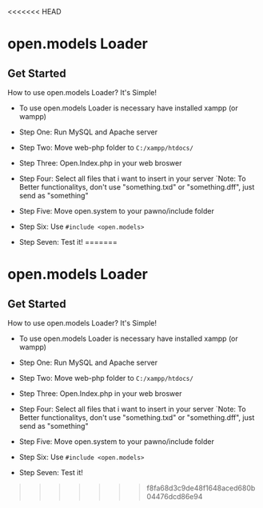 <<<<<<< HEAD
# open.models Loader

## Get Started

How to use open.models Loader? It's Simple!

* To use open.models Loader is necessary have installed xampp (or wampp)

* Step One: Run MySQL and Apache server
* Step Two: Move web-php folder to `C:/xampp/htdocs/`
* Step Three: Open.Index.php in your web broswer
* Step Four: Select all files that i want to insert in your server `Note: To Better functionalitys, don't use "something.txd" or "something.dff", just send as "something"
* Step Five: Move open.system to your pawno/include folder
* Step Six: Use `#include <open.models>`
* Step Seven: Test it!
=======
# open.models Loader

## Get Started

How to use open.models Loader? It's Simple!

* To use open.models Loader is necessary have installed xampp (or wampp)

* Step One: Run MySQL and Apache server
* Step Two: Move web-php folder to `C:/xampp/htdocs/`
* Step Three: Open.Index.php in your web broswer
* Step Four: Select all files that i want to insert in your server `Note: To Better functionalitys, don't use "something.txd" or "something.dff", just send as "something"
* Step Five: Move open.system to your pawno/include folder
* Step Six: Use `#include <open.models>`
* Step Seven: Test it!
>>>>>>> f8fa68d3c9de48f1648aced680b04476dcd86e94
